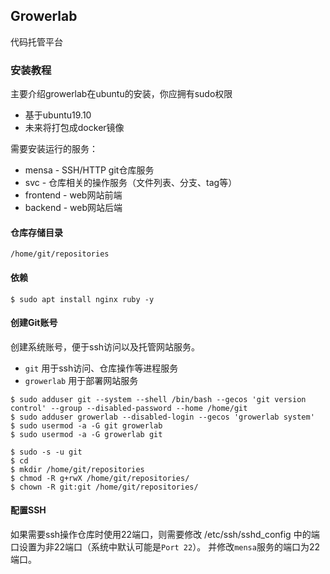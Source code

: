 ## Growerlab 

代码托管平台

### 安装教程

主要介绍growerlab在ubuntu的安装，你应拥有sudo权限

- 基于ubuntu19.10
- 未来将打包成docker镜像

需要安装运行的服务：

- mensa - SSH/HTTP git仓库服务
- svc - 仓库相关的操作服务（文件列表、分支、tag等）
- frontend - web网站前端
- backend - web网站后端
  
#### 仓库存储目录

```
/home/git/repositories
```

#### 依赖

```shell
$ sudo apt install nginx ruby -y
```

#### 创建Git账号

创建系统账号，便于ssh访问以及托管网站服务。
- `git` 用于ssh访问、仓库操作等进程服务
- `growerlab` 用于部署网站服务

```shell
$ sudo adduser git --system --shell /bin/bash --gecos 'git version control' --group --disabled-password --home /home/git
$ sudo adduser growerlab --disabled-login --gecos 'growerlab system'
$ sudo usermod -a -G git growerlab
$ sudo usermod -a -G growerlab git

$ sudo -s -u git
$ cd
$ mkdir /home/git/repositories
$ chmod -R g+rwX /home/git/repositories/
$ chown -R git:git /home/git/repositories/
```

#### 配置SSH

如果需要ssh操作仓库时使用22端口，则需要修改 /etc/ssh/sshd_config 中的端口设置为非22端口（系统中默认可能是`Port 22`）。
并修改`mensa`服务的端口为22端口。
